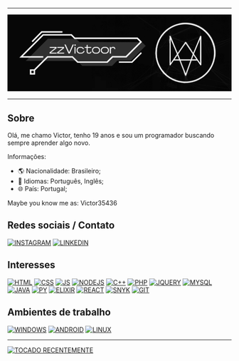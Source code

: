 ------------------------------ 

<img src="welcome.png">

------------------------------

## Sobre

Olá, me chamo Victor, tenho 19 anos e sou um programador buscando sempre aprender algo novo.

Informações:
- 🌎 Nacionalidade: Brasileiro;
- 💬 Idiomas: Português, Inglês;
- 🌐 País: Portugal;

Maybe you know me as: Victor35436

## Redes sociais / Contato

[![INSTAGRAM](https://img.shields.io/badge/Instagram-E4405F?style=for-the-badge&logo=instagram&logoColor=white)](https://www.instagram.com/zz.victor)
[![LINKEDIN](https://img.shields.io/badge/LinkedIn-0077B5?style=for-the-badge&logo=linkedin&logoColor=white)](https://www.linkedin.com/in/victor-salbego)

## Interesses

[![HTML](https://img.shields.io/badge/HTML-239120?style=for-the-badge&logo=html5&logoColor=white)](https://github.com/zzvictoor)
[![CSS](https://img.shields.io/badge/CSS-239120?&style=for-the-badge&logo=css3&logoColor=white)](https://github.com/zzvictoor)
[![JS](https://img.shields.io/badge/JavaScript-F7DF1E?style=for-the-badge&logo=javascript&logoColor=black)](https://github.com/zzvictoor)
[![NODEJS](https://img.shields.io/badge/Node.js-43853D?style=for-the-badge&logo=node.js&logoColor=white)](https://github.com/zzvictoor)
[![C++](https://img.shields.io/badge/C%2B%2B-00599C?style=for-the-badge&logo=c%2B%2B&logoColor=white)](https://github.com/zzvictoor)
[![PHP](https://img.shields.io/badge/PHP-777BB4?style=for-the-badge&logo=php&logoColor=white)](https://github.com/zzvictoor)
[![JQUERY](https://img.shields.io/badge/jQuery-0769AD?style=for-the-badge&logo=jquery&logoColor=white)](https://github.com/zzvictoor)
[![MYSQL](https://img.shields.io/badge/MySQL-005C84?style=for-the-badge&logo=mysql&logoColor=white)](https://github.com/zzvictoor)
[![JAVA](https://img.shields.io/badge/C-00599C?style=for-the-badge&logo=c&logoColor=white)](https://github.com/zzvictoor)
[![PY](https://img.shields.io/badge/Python-3776AB?style=for-the-badge&logo=python&logoColor=white)](https://github.com/zzvictoor)
[![ELIXIR](https://img.shields.io/badge/Elixir-4B275F?style=for-the-badge&logo=elixir&logoColor=white)](https://github.com/zzvictoor)
[![REACT](https://img.shields.io/badge/React-20232A?style=for-the-badge&logo=react&logoColor=61DAFB)](https://github.com/zzvictoor)
[![SNYK](https://img.shields.io/badge/Snyk-4C4A73?style=for-the-badge&logo=snyk&logoColor=white)](https://github.com/zzvictoor)
[![GIT](https://img.shields.io/badge/GIT-E44C30?style=for-the-badge&logo=git&logoColor=white)](https://github.com/zzvictoor)


## Ambientes de trabalho

[![WINDOWS](https://img.shields.io/badge/Windows-0078D6?style=for-the-badge&logo=windows&logoColor=white)](https://github.com/zzvictoor)
[![ANDROID](https://img.shields.io/badge/Android-3DDC84?style=for-the-badge&logo=android&logoColor=white)](https://github.com/zzvictoor)
[![LINUX](https://img.shields.io/badge/Linux-0078D6?style=for-the-badge&logo=linux&logoColor=white)](https://github.com/zzvictoor)

------------------------------

[![TOCADO RECENTEMENTE](https://spotify-recently-played-readme.vercel.app/api?user=victor35436&count=6)](https://open.spotify.com/user/victor35436)
